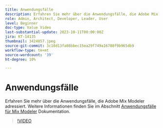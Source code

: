 ```yaml
---
title: Anwendungsfälle
description: Erfahren Sie mehr über die Anwendungsfälle, die Adobe Mix Modeler adressiert.
role: Admin, Architect, Developer, Leader, User
level: Beginner
doc-type: Value Video
last-substantial-update: 2023-10-11T00:00:00Z
jira: KT-14135
thumbnail: 3424857.jpeg
source-git-commit: 3c18d13fa08bbec15ea29f749a16788f9b965db9
workflow-type: tm+mt
source-wordcount: '39'
ht-degree: 10%

---
```



# Anwendungsfälle

Erfahren Sie mehr über die Anwendungsfälle, die Adobe Mix Modeler adressiert. Weitere Informationen finden Sie im Abschnitt [Anwendungsfälle für Mix Modeler](https://experienceleague.adobe.com/docs/mix-modeler/using/get-started/workflow.html) Dokumentation.

>[!VIDEO](https://video.tv.adobe.com/v/3424857?learn=on)
